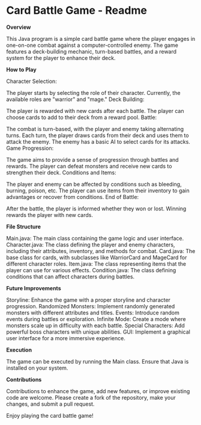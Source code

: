 
# Card Battle Game - Readme
**Overview**

This Java program is a simple card battle game where the player engages in one-on-one combat against a computer-controlled enemy. The game features a deck-building mechanic, turn-based battles, and a reward system for the player to enhance their deck.

**How to Play**

Character Selection:

The player starts by selecting the role of their character. Currently, the available roles are "warrior" and "mage."
Deck Building:

The player is rewarded with new cards after each battle.
The player can choose cards to add to their deck from a reward pool.
Battle:

The combat is turn-based, with the player and enemy taking alternating turns.
Each turn, the player draws cards from their deck and uses them to attack the enemy.
The enemy has a basic AI to select cards for its attacks.
Game Progression:

The game aims to provide a sense of progression through battles and rewards.
The player can defeat monsters and receive new cards to strengthen their deck.
Conditions and Items:

The player and enemy can be affected by conditions such as bleeding, burning, poison, etc.
The player can use items from their inventory to gain advantages or recover from conditions.
End of Battle:

After the battle, the player is informed whether they won or lost.
Winning rewards the player with new cards.

**File Structure**

Main.java: The main class containing the game logic and user interface.
Character.java: The class defining the player and enemy characters, including their attributes, inventory, and methods for combat.
Card.java: The base class for cards, with subclasses like WarriorCard and MageCard for different character roles.
Item.java: The class representing items that the player can use for various effects.
Condition.java: The class defining conditions that can affect characters during battles.

**Future Improvements**

Storyline: Enhance the game with a proper storyline and character progression.
Randomized Monsters: Implement randomly generated monsters with different attributes and titles.
Events: Introduce random events during battles or exploration.
Infinite Mode: Create a mode where monsters scale up in difficulty with each battle.
Special Characters: Add powerful boss characters with unique abilities.
GUI: Implement a graphical user interface for a more immersive experience.

**Execution**

The game can be executed by running the Main class.
Ensure that Java is installed on your system.

**Contributions**

Contributions to enhance the game, add new features, or improve existing code are welcome. Please create a fork of the repository, make your changes, and submit a pull request.

Enjoy playing the card battle game!
